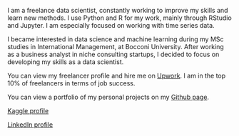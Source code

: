 I am a freelance data scientist, constantly working to improve my skills and learn new methods. I use Python and R for my work, mainly through RStudio and Jupyter. I am especially focused on working with time series data.

I became interested in data science and machine learning during my MSc studies in International Management, at Bocconi University.
After working as a business analyst in niche consulting startups, I decided to focus on developing my skills as a data scientist.

You can view my freelancer profile and hire me on [Upwork](https://www.upwork.com/freelancers/~01756762460f175190?s=1110580759050571776). I am in the top 10% of freelancers in terms of job success. 

You can view a portfolio of my personal projects on my [Github page](https://ahmetzamanis.github.io/).

[Kaggle profile](https://www.kaggle.com/ahmetzamanis)

[LinkedIn profile](https://www.linkedin.com/in/ahmetzamanis/)

<!---
AhmetZamanis/AhmetZamanis is a ✨ special ✨ repository because its `README.md` (this file) appears on your GitHub profile.
You can click the Preview link to take a look at your changes.
--->
